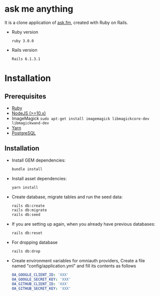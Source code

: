 # ask me anything
  It is a clone application of [ask.fm](https://ask.fm/), created with Ruby on Rails.

* Ruby version
  ```
  ruby 3.0.0
  ```

* Rails version
  ```
  Rails 6.1.3.1
  ```

# Installation

## Prerequisites
- [Ruby](https://rvm.io/)
- [NodeJS (>=10.x)](https://nodejs.org/en/download/package-manager/#debian-and-ubuntu-based-linux-distributions)
- ImageMagick `sudo apt-get install imagemagick libmagickcore-dev libmagickwand-dev`
- [Yarn](https://yarnpkg.com/lang/en/docs/install/#debian-stable)
- [PostgreSQL](https://www.postgresql.org/download/)


## Installation

- Install GEM dependencies:

  ```bash
  bundle install
  ```

- Install asset dependencies:

  ```bash
  yarn install
  ```

- Create database, migrate tables and run the seed data:

  ```bash
  rails db:create
  rails db:migrate
  rails db:seed
  ```

- If you are setting up again, when you already have previous databases:

  ```bash
  rails db:reset
  ```
- For dropping database
  ```bash
  rails db:drop
  ```

- Create environment variables for omniauth providers, Create a file named "config/application.yml" and fill its contents as follows
  
  ```yml
  OA_GOOGLE_CLIENT_ID: 'XXX'
  OA_GOOGLE_SECRET_KEY: 'XXX'
  OA_GITHUB_CLIENT_ID: 'XXX'
  OA_GITHUB_SECRET_KEY: 'XXX'
  ```
